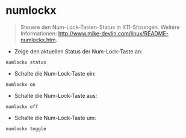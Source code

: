 # numlockx

> Steuere den Num-Lock-Tasten-Status in X11-Sitzungen.
> Weitere Informationen: <http://www.mike-devlin.com/linux/README-numlockx.htm>.

- Zeige den aktuellen Status der Num-Lock-Taste an:

`numlockx status`

- Schalte die Num-Lock-Taste ein:

`numlockx on`

- Schalte die Num-Lock-Taste aus:

`numlockx off`

- Schalte die Num-Lock-Taste um:

`numlockx toggle`
